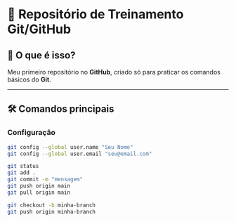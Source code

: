 # 🚀 Repositório de Treinamento Git/GitHub

## 📌 O que é isso?
Meu primeiro repositório no **GitHub**, criado só para praticar os comandos básicos do **Git**.

---

## 🛠️ Comandos principais

### Configuração
```bash
git config --global user.name "Seu Nome"
git config --global user.email "seu@email.com"

git status
git add .
git commit -m "mensagem"
git push origin main
git pull origin main

git checkout -b minha-branch
git push origin minha-branch
